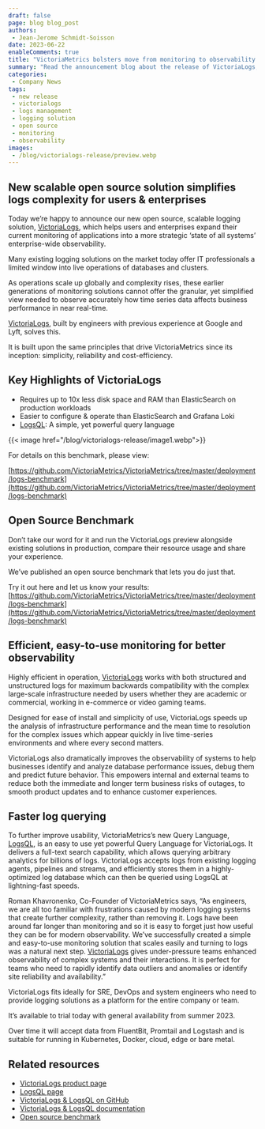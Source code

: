 ```yaml
---
draft: false
page: blog blog_post
authors:
 - Jean-Jerome Schmidt-Soisson
date: 2023-06-22
enableComments: true
title: "VictoriaMetrics bolsters move from monitoring to observability with VictoriaLogs release"
summary: "Read the announcement blog about the release of VictoriaLogs, our new open source logs management solution."
categories: 
 - Company News
tags:
 - new release 
 - victorialogs
 - logs management
 - logging solution
 - open source
 - monitoring
 - observability
images:
 - /blog/victorialogs-release/preview.webp
---
```


## **New scalable open source solution simplifies logs complexity for users & enterprises**

Today we’re happy to announce our new open source, scalable logging solution, [VictoriaLogs](/products/victorialogs), which helps users and enterprises expand their current monitoring of applications into a more strategic ‘state of all systems’ enterprise-wide observability.

Many existing logging solutions on the market today offer IT professionals a limited window into live operations of databases and clusters. 

As operations scale up globally and complexity rises, these earlier generations of monitoring solutions cannot offer the granular, yet simplified view needed to observe accurately how time series data affects business performance in near real-time. 

[VictoriaLogs](/products/victorialogs), built by engineers with previous experience at Google and Lyft, solves this.

It is built upon the same principles that drive VictoriaMetrics since its inception: simplicity, reliability and cost-efficiency. 

## **Key Highlights of VictoriaLogs**

* Requires up to 10x less disk space and RAM than ElasticSearch on production workloads
* Easier to configure & operate than ElasticSearch and Grafana Loki
* [LogsQL](/products/logsql): A simple,  yet powerful query language

{{< image href="/blog/victorialogs-release/image1.webp">}}

For details on this benchmark, please view: 

[https://github.com/VictoriaMetrics/VictoriaMetrics/tree/master/deployment/logs-benchmark](https://github.com/VictoriaMetrics/VictoriaMetrics/tree/master/deployment/logs-benchmark)


## **Open Source Benchmark**

Don’t take our word for it and run the VictoriaLogs preview alongside existing solutions in production, compare their resource usage and share your experience.

We’ve published an open source benchmark  that lets you do just that.

Try it out here and let us know your results: [https://github.com/VictoriaMetrics/VictoriaMetrics/tree/master/deployment/logs-benchmark](https://github.com/VictoriaMetrics/VictoriaMetrics/tree/master/deployment/logs-benchmark)

## **Efficient, easy-to-use monitoring for better observability**

Highly efficient in operation, [VictoriaLogs](/products/victorialogs) works with both structured and unstructured logs for maximum backwards compatibility with the complex large-scale infrastructure needed by users whether they are academic or commercial, working in e-commerce or video gaming teams.

Designed for ease of install and simplicity of use, VictoriaLogs speeds up the analysis of infrastructure performance and the mean time to resolution for the complex issues which appear quickly in live time-series environments and where every second matters. 

VictoriaLogs also dramatically improves the observability of systems to help businesses identify and analyze database performance issues, debug them and predict future behavior. This empowers internal and external teams to reduce both the immediate and longer term business risks of outages, to smooth product updates and to enhance customer experiences. 

## **Faster log querying**

To further improve usability, VictoriaMetrics’s new Query Language, [LogsQL](/products/logsql), is an easy to use yet powerful Query Language for VictoriaLogs. It delivers a full-text search capability, which allows querying arbitrary analytics for billions of logs. VictoriaLogs accepts logs from existing logging agents, pipelines and streams, and efficiently stores them in a highly-optimized log database which can then be queried using LogsQL at lightning-fast speeds.

Roman Khavronenko, Co-Founder of VictoriaMetrics says, “As engineers, we are all too familiar with frustrations caused by modern logging systems that create further complexity, rather than removing it. Logs have been around far longer than monitoring and so it is easy to forget just how useful they can be for modern observability. We’ve successfully created a simple and easy-to-use monitoring solution that scales easily and turning to logs was a natural next step. [VictoriaLogs](/products/victorialogs) gives under-pressure teams enhanced observability of complex systems and their interactions. It is perfect for teams who need to rapidly identify data outliers and anomalies or identify site reliability and availability.”

VictoriaLogs fits ideally for SRE, DevOps and system engineers who need to provide logging solutions as a platform for the entire company or team. 

It’s available to trial today with general availability from summer 2023. 

Over time it will accept data from FluentBit, Promtail and Logstash and is suitable for running in Kubernetes, Docker, cloud, edge or bare metal.

## **Related resources**

* [VictoriaLogs product page](/products/victorialogs)
* [LogsQL page](/products/logsql)
* [VictoriaLogs & LogsQL on GitHub](https://github.com/VictoriaMetrics/VictoriaMetrics)
* [VictoriaLogs & LogsQL documentation](https://docs.victoriametrics.com/victorialogs/)
* [Open source benchmark](https://github.com/VictoriaMetrics/VictoriaMetrics/tree/master/deployment/logs-benchmark)

